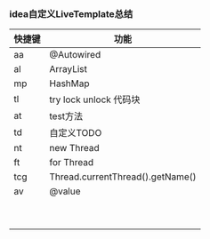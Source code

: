 ### idea自定义LiveTemplate总结

| 快捷键 | 功能                             |
| ------ | -------------------------------- |
| aa     | @Autowired                       |
| al     | ArrayList                        |
| mp     | HashMap                          |
| tl     | try lock unlock 代码块           |
| at     | test方法                         |
| td     | 自定义TODO                       |
| nt     | new Thread                       |
| ft     | for Thread                       |
| tcg    | Thread.currentThread().getName() |
| av     | @value                           |
|        |                                  |
|        |                                  |
|        |                                  |
|        |                                  |
|        |                                  |
|        |                                  |
|        |                                  |
|        |                                  |
|        |                                  |



